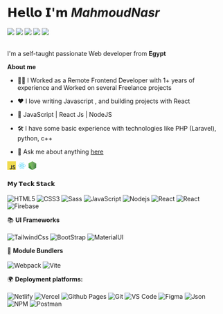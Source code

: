 # 𝗛𝗲𝗹𝗹𝗼 𝗜'𝗺 <b> <i>MahmoudNasr</i></b>

[![](https://img.shields.io/badge/-Twitter-%231DA1F2?style=flat-square&logo=twitter)](https://twitter.com/_mahm0udnasr)
[![](https://img.shields.io/badge/-Telegram-%23181717?style=flat-square&logo=telegram)](https://t.me/mahm0udnasr)
[![](https://img.shields.io/badge/-Facebook-%231DA1F2?style=flat-square&logo=facebook)](https://www.facebook.com/mhm0udnasr)
[![](https://img.shields.io/badge/-Linkedin-%231DA1F2?style=flat-square&logo=linkedin)](https://www.linkedin.com/in/mahm0udnasr)
[![](https://img.shields.io/badge/-Instagram-%231DA1F2?style=flat-square&logo=instagram)](https://www.instagram.com/_mahm0udnasr)
<!-- [![](https://img.shields.io/badge/-Github-%23181717?style=flat-square&logo=github)](https://github.com/mahm0udnasr) -->
<br />
 I'm a self-taught passionate Web developer from <b>Egypt</b>

**About me**

- 👨‍💻 I Worked as a Remote Frontend Developer with 1+ years of experience and Worked on several Freelance projects

- ❤️ I love writing Javascript , and building projects with React

- 🖖 JavaScript | React Js | NodeJS

- 🛠️ I have some basic experience with technologies like PHP (Laravel), python, c++

- 💬 Ask me about anything [here](https://notmahmoud.sarhne.com)

<code><img height="20" alt="javascript" src="https://raw.githubusercontent.com/github/explore/80688e429a7d4ef2fca1e82350fe8e3517d3494d/topics/javascript/javascript.png"></code>
<code><img height="20" alt="react" src="https://raw.githubusercontent.com/github/explore/80688e429a7d4ef2fca1e82350fe8e3517d3494d/topics/react/react.png"></code>
<code><img height="20" alt="nodejs" src="https://raw.githubusercontent.com/github/explore/80688e429a7d4ef2fca1e82350fe8e3517d3494d/topics/nodejs/nodejs.png"></code>    
<!-- <code><img height="20" alt="typescript" src="https://raw.githubusercontent.com/github/explore/80688e429a7d4ef2fca1e82350fe8e3517d3494d/topics/typescript/typescript.png"></code>-->

#### 𝗠𝘆 𝗧𝗲𝗰𝗸 𝗦𝘁𝗮𝗰𝗸

![HTML5](https://img.shields.io/badge/-HTML5-%23E44D27?style=flat-square&logo=html5&logoColor=ffffff)
![CSS3](https://img.shields.io/badge/-CSS3-%231572B6?style=flat-square&logo=css3)
![Sass](https://img.shields.io/badge/-Sass-%23CC6699?style=flat-square&logo=sass&logoColor=ffffff)
![JavaScript](https://img.shields.io/badge/-JavaScript-%23F7DF1C?style=flat-square&logo=javascript&logoColor=000000&labelColor=%23F7DF1C&color=%23FFCE5A)
![Nodejs](https://img.shields.io/badge/-Nodejs-000000?style=flat&logo=Node.js)
![React](https://img.shields.io/badge/-React-%23282C34?style=flat-square&logo=react)
![React](https://img.shields.io/badge/-redux-%23282C34?style=flat-square&logo=redux)
![Firebase](https://img.shields.io/badge/Firebase-black?style=flat-square&logo=firebase)
<!-- ![TypeScript](https://img.shields.io/badge/-TypeScript-007ACC?style=flat-square&logo=typescript&logoColor=white) -->

📚 **UI Frameworks** 
<br>
<br>
![TailwindCss](https://img.shields.io/badge/-TailwindCss-%231a202c?style=flat-square&logo=tailwind-css)
![BootStrap](https://img.shields.io/badge/-bootstrap-%23000000?style=flat-square&logo=bootstrap&&logoColor=48B0F1)
![MaterialUI](https://img.shields.io/badge/-MatrialUI-0081CB?style=flat-square&logo=material-UI)

🚩 **Module Bundlers** <br>
<br>
![Webpack](https://img.shields.io/badge/-Webpack-%232C3A42?style=flat-square&logo=webpack)
![Vite](https://img.shields.io/badge/-Vite-%23646CFF?style=flat-square&logo=vite&logoColor=ffffff)


🌍 **Deployment platforms:**
<br>
<br>
![Netlify](https://img.shields.io/badge/-Netlify-%2300C7B7?style=flat-square&logo=netlify&logoColor=ffffff)
![Vercel](https://img.shields.io/badge/-Vercel-%23ffffff?style=flat-square&logo=vercel&logoColor=000000)
![Github Pages](https://img.shields.io/badge/-Github%20Pages-000000?style=flat&logo=github-pages)
![Git](https://img.shields.io/badge/-Git-%23F05032?style=flat-square&logo=git&logoColor=%23ffffff)
![VS Code](https://img.shields.io/badge/-VSCode-%23007ACC?style=flat-square&logo=visual-studio-code)
![Figma](https://img.shields.io/badge/Figma-F24E1E?style=flat&logo=figma&logoColor=white)
![Json](https://img.shields.io/badge/json-5E5C5C?style=flat&logo=json&logoColor=white)
![NPM](https://img.shields.io/badge/-npm-000000?style=flat&logo=npm&labelColor=ffffff)
![Postman](https://img.shields.io/badge/Postman-black?style=flat-square&logo=postman)
<!-- ![Heroku](https://img.shields.io/badge/Heroku-430098?style=flat&logo=heroku&logoColor=white) -->
<!-- ![Json Web Tokens](https://img.shields.io/badge/-Json%20Web%20Tokens-000000?style=flat&logo=json-web-tokens&logoColor=ffffff&labelColor=000000)
![socket.io](https://img.shields.io/badge/-Socket.Io-000000?style=flat&logo=socket.io&logoColor=000000&labelColor=ffffff) -->
